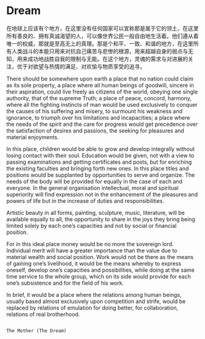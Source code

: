 # Dream

在地球上应该有个地方，在这里没有任何国家可以宣称那是属于它的领土，在这里所有善良的、拥有真诚渴望的人，可以像世界公民一般自由地生活着。他们遵从着唯一的权威，那就是至高无上的真理。那是个和平、一致、和谐的地方，在这里所有人类战斗的本能只用来对抗自己痛苦与悲惨的根源，用来超越自身的弱点与无知，用来成功地战胜自我的限制与无能。在这个地方，灵魂的需求与对进展的关注，优于对欲望与热情的满足、对欢愉与物质享受的追寻。

There should be somewhere upon earth a place that no nation could claim as its sole property, a place where all human beings of goodwill, sincere in their aspiration, could live freely as citizens of the world, obeying one single authority, that of the supreme Truth; a place of peace, concord, harmony, where all the fighting instincts of man would be used exclusively to conquer the causes of his suffering and misery, to surmount his weakness and ignorance, to triumph over his limitations and incapacities; a place where the needs of the spirit and the care for progress would get precedence over the satisfaction of desires and passions, the seeking for pleasures and material enjoyments.

In this place, children would be able to grow and develop integrally without losing contact with their soul. Education would be given, not with a view to passing examinations and getting certificates and posts, but for enriching the existing faculties and bringing forth new ones. In this place titles and positions would be supplanted by opportunities to serve and organize. The needs of the body will be provided for equally in the case of each and everyone. In the general organisation intellectual, moral and spiritual superiority will find expression not in the enhancement of the pleasures and powers of life but in the increase of duties and responsibilities.

Artistic beauty in all forms, painting, sculpture, music, literature, will be available equally to all, the opportunity to share in the joys they bring being limited solely by each one’s capacities and not by social or financial position.

For in this ideal place money would be no more the sovereign lord. Individual merit will have a greater importance than the value due to material wealth and social position. Work would not be there as the means of gaining one’s livelihood, it would be the means whereby to express oneself, develop one’s capacities and possibilities, while doing at the same time service to the whole group, which on its side would provide for each one’s subsistence and for the field of his work.

In brief, it would be a place where the relations among human beings, usually based almost exclusively upon competition and strife, would be replaced by relations of emulation for doing better, for collaboration, relations of real brotherhood.

                                                                                                  The Mother (The Dream)
                                                                                                  

